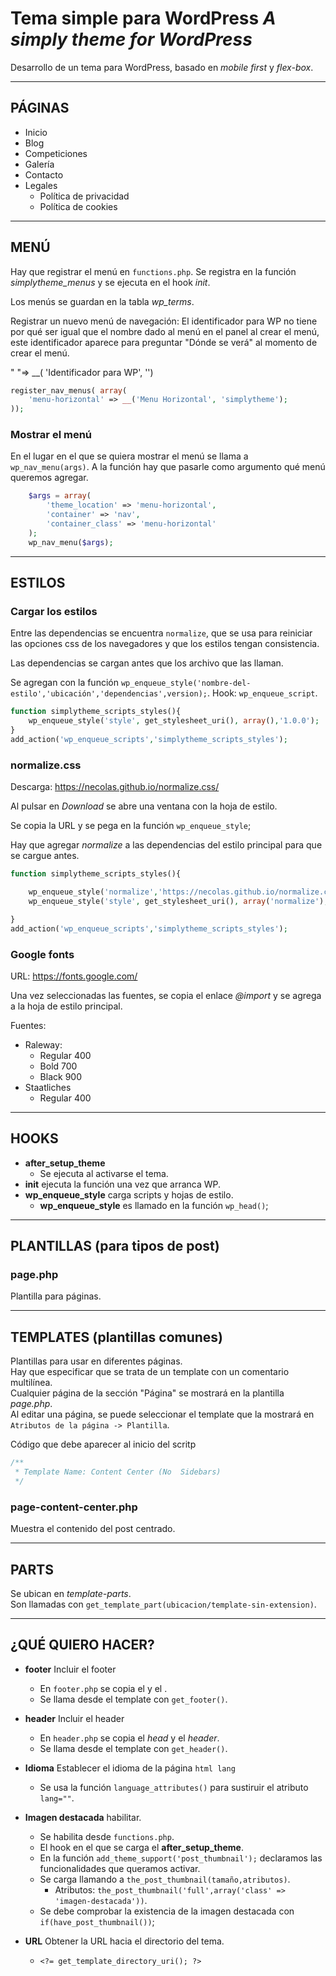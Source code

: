 # Tema simple para WordPress *A simply theme for WordPress*

Desarrollo de un tema para WordPress, basado en *mobile first* y *flex-box*.

---

## PÁGINAS

- Inicio
- Blog
- Competiciones
- Galería
- Contacto
- Legales
  - Política de privacidad
  - Política de cookies

---

## MENÚ

Hay que registrar el menú en `functions.php`.
Se registra en la función *simplytheme_menus* y se ejecuta en el hook *init*.

Los menús se guardan en la tabla *wp_terms*.

Registrar un nuevo menú de navegación:
El identificador para WP no tiene por qué ser igual que el nombre dado al menú en el panel al crear el menú, este identificador aparece para preguntar "Dónde se verá" al momento de crear el menú.

" "=> __( 'Identificador para WP', '')

```php
register_nav_menus( array(
    'menu-horizontal' => __('Menu Horizontal', 'simplytheme');
));
```

### Mostrar el menú

En el lugar en el que se quiera mostrar el menú se llama a `wp_nav_menu(args)`.
A la función hay que pasarle como argumento qué menú queremos agregar.

```php
    $args = array(
        'theme_location' => 'menu-horizontal',
        'container' => 'nav',
        'container_class' => 'menu-horizontal'
    );
    wp_nav_menu($args);
```

---

## ESTILOS

### Cargar los estilos

Entre las dependencias se encuentra `normalize`, que se usa para reiniciar las opciones css de los navegadores y que los estilos tengan consistencia.

Las dependencias se cargan antes que los archivo que las llaman.

Se agregan con la función `wp_enqueue_style('nombre-del-estilo','ubicación','dependencias',version);`.
Hook: `wp_enqueue_script`.

```php
function simplytheme_scripts_styles(){
    wp_enqueue_style('style', get_stylesheet_uri(), array(),'1.0.0');
}
add_action('wp_enqueue_scripts','simplytheme_scripts_styles');
```

### normalize.css

Descarga: <https://necolas.github.io/normalize.css/>

Al pulsar en *Download* se abre una ventana con la hoja de estilo.

Se copia la URL y se pega en la función `wp_enqueue_style`;

Hay que agregar *normalize* a las dependencias del estilo principal para que se cargue antes.

```php
function simplytheme_scripts_styles(){

    wp_enqueue_style('normalize','https://necolas.github.io/normalize.css/8.0.1/normalize.css', array(),'8.0.1');
    wp_enqueue_style('style', get_stylesheet_uri(), array('normalize'),'1.0.0');

}
add_action('wp_enqueue_scripts','simplytheme_scripts_styles');
```

### Google fonts

URL: <https://fonts.google.com/>

Una vez seleccionadas las fuentes, se copia el enlace *@import* y se agrega a la hoja de estilo principal.

Fuentes:

- Raleway:
  - Regular 400
  - Bold 700
  - Black 900
- Staatliches
  - Regular 400

---

## HOOKS

- **after_setup_theme**
  - Se ejecuta al activarse el tema.
- **init** ejecuta la función una vez que arranca WP.
- **wp_enqueue_style** carga scripts y hojas de estilo.
  - **wp_enqueue_style** es llamado en la función `wp_head()`;
  
---

## PLANTILLAS (para tipos de post)

### page.php

Plantilla para páginas.

---

## TEMPLATES (plantillas comunes)

Plantillas para usar en diferentes páginas.  
Hay que especificar que se trata de un template con un comentario multilínea.  
Cualquier página de la sección "Página" se mostrará en la plantilla *page.php*.  
Al editar una página, se puede seleccionar el template que la mostrará en `Atributos de la página -> Plantilla`.

Código que debe aparecer al inicio del scritp

```php
/**
 * Template Name: Content Center (No  Sidebars)
 */
```

### page-content-center.php

Muestra el contenido del post centrado.

---

## PARTS

Se ubican en *template-parts*.  
Son llamadas con `get_template_part(ubicacion/template-sin-extension)`.

---

## ¿QUÉ QUIERO HACER?
  
- **footer** Incluir el footer
  - En `footer.php` se copia el *</body>* y el *</html>*.
  - Se llama desde el template con `get_footer()`.
  
- **header** Incluir el header
  - En `header.php` se copia el *head* y el *header*.
  - Se llama desde el template con `get_header()`.
  
- **Idioma** Establecer el idioma de la página `html lang`
  - Se usa la función `language_attributes()` para sustiruir el atributo `lang=""`.

- **Imagen destacada** habilitar.
  - Se habilita desde `functions.php`.
  - El hook en el que se carga el **after_setup_theme**.
  - En la función `add_theme_support('post_thumbnail');` declaramos las funcionalidades que queramos activar.
  - Se carga llamando a `the_post_thumbnail(tamaño,atributos)`.
    - Atributos:  `the_post_thumbnail('full',array('class' => 'imagen-destacada'))`.
  - Se debe comprobar la existencia de la imagen destacada con `if(have_post_thumbnail())`;

- **URL** Obtener la URL hacia el directorio del tema.
  - `<?= get_template_directory_uri(); ?>`
